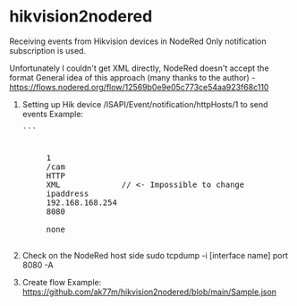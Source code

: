 # hikvision2nodered
Receiving events from Hikvision devices in NodeRed
Only notification subscription is used.

Unfortunately I couldn't get XML directly, NodeRed doesn't accept the format
General idea of ​​this approach (many thanks to the author) - https://flows.nodered.org/flow/12569b0e9e05c773ce54aa923f68c110


1. Setting up Hik device /ISAPI/Event/notification/httpHosts/1  to send events
   Example:
   <pre>
   ```
           <?xml version="1.0" encoding="UTF-8"?>
        <HttpHostNotification version="2.0" xmlns="http://www.hikvision.com/ver20/XMLSchema">
        <id>1</id>
        <url>/cam</url>
        <protocolType>HTTP</protocolType>    
        <parameterFormatType>XML</parameterFormatType>             // <- Impossible to change
        <addressingFormatType>ipaddress</addressingFormatType>
        <ipAddress>192.168.168.254</ipAddress>
        <portNo>8080</portNo>
        <userName></userName>
        <httpAuthenticationMethod>none</httpAuthenticationMethod>
        </HttpHostNotification>
   </pre>
        
3. Сheck on the NodeRed host side
       sudo tcpdump -i [interface name] port 8080 -A

4. Create flow
   Example:
   https://github.com/ak77m/hikvision2nodered/blob/main/Sample.json
    

